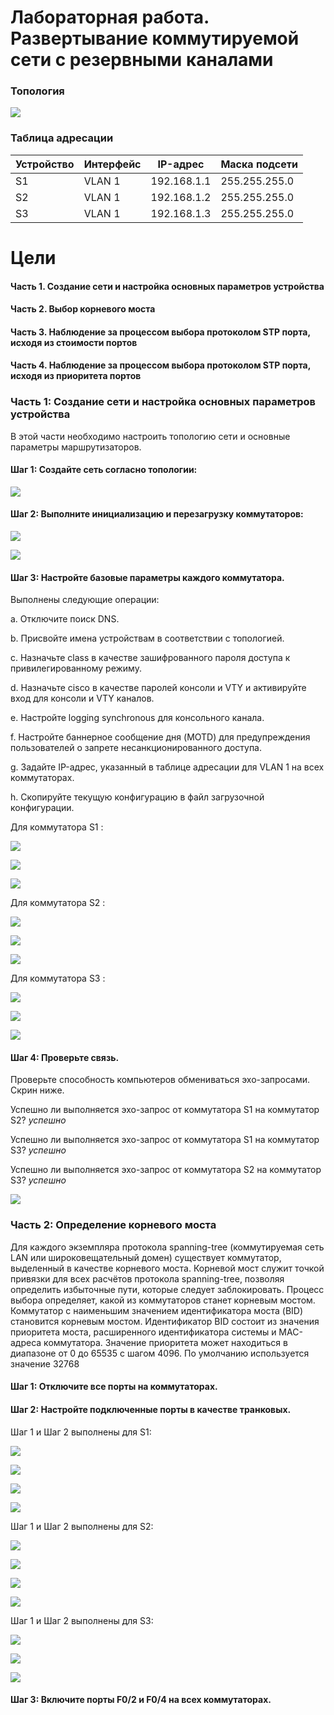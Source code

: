 # Лабораторная работа. Развертывание коммутируемой сети с резервными каналами

### 	Топология

![](https://github.com/AlexIridium/net_engineer_otus/blob/main/lab07/pic00.JPG)


### 	Таблица адресации

| Устройство | Интерфейс | IP-адрес | Маска подсети |
| --- | --- | --- | --- |
| S1 | VLAN 1 | 192.168.1.1 | 255.255.255.0 |
| S2 | VLAN 1 | 192.168.1.2 | 255.255.255.0 |
| S3 | VLAN 1 | 192.168.1.3 | 255.255.255.0 |

# 	Цели

#### Часть 1. Создание сети и настройка основных параметров устройства


#### Часть 2. Выбор корневого моста


#### Часть 3. Наблюдение за процессом выбора протоколом STP порта, исходя из стоимости портов


#### Часть 4. Наблюдение за процессом выбора протоколом STP порта, исходя из приоритета портов


### Часть 1:	Создание сети и настройка основных параметров устройства

В этой части необходимо настроить топологию сети и основные параметры маршрутизаторов.

#### Шаг 1:	Создайте сеть согласно топологии:

![](https://github.com/AlexIridium/net_engineer_otus/blob/main/lab07/pic01.JPG)


#### Шаг 2:	Выполните инициализацию и перезагрузку коммутаторов:


![](https://github.com/AlexIridium/net_engineer_otus/blob/main/lab07/pic02.JPG)


![](https://github.com/AlexIridium/net_engineer_otus/blob/main/lab07/pic03.JPG)


#### Шаг 3:	Настройте базовые параметры каждого коммутатора.

Выполнены следующие операции:

a.	Отключите поиск DNS.

b.	Присвойте имена устройствам в соответствии с топологией.

c.	Назначьте class в качестве зашифрованного пароля доступа к привилегированному режиму.

d.	Назначьте cisco в качестве паролей консоли и VTY и активируйте вход для консоли и VTY каналов.

e.	Настройте logging synchronous для консольного канала.

f.	Настройте баннерное сообщение дня (MOTD) для предупреждения пользователей о запрете несанкционированного доступа.

g.	Задайте IP-адрес, указанный в таблице адресации для VLAN 1 на всех коммутаторах.

h.	Скопируйте текущую конфигурацию в файл загрузочной конфигурации.

Для коммутатора S1 :

![](https://github.com/AlexIridium/net_engineer_otus/blob/main/lab07/pic04.JPG)


![](https://github.com/AlexIridium/net_engineer_otus/blob/main/lab07/pic05.JPG)


![](https://github.com/AlexIridium/net_engineer_otus/blob/main/lab07/pic06.JPG)


Для коммутатора S2 :

![](https://github.com/AlexIridium/net_engineer_otus/blob/main/lab07/pic07.JPG)


![](https://github.com/AlexIridium/net_engineer_otus/blob/main/lab07/pic08.JPG)


![](https://github.com/AlexIridium/net_engineer_otus/blob/main/lab07/pic09.JPG)


Для коммутатора S3 :

![](https://github.com/AlexIridium/net_engineer_otus/blob/main/lab07/pic10.JPG)


![](https://github.com/AlexIridium/net_engineer_otus/blob/main/lab07/pic11.JPG)


![](https://github.com/AlexIridium/net_engineer_otus/blob/main/lab07/pic12.JPG)



#### Шаг 4:	Проверьте связь.

Проверьте способность компьютеров обмениваться эхо-запросами. Скрин ниже.

Успешно ли выполняется эхо-запрос от коммутатора S1 на коммутатор S2?	*успешно*

Успешно ли выполняется эхо-запрос от коммутатора S1 на коммутатор S3?	*успешно*

Успешно ли выполняется эхо-запрос от коммутатора S2 на коммутатор S3?	*успешно*


![](https://github.com/AlexIridium/net_engineer_otus/blob/main/lab07/pic13.JPG)


### Часть 2:	Определение корневого моста

Для каждого экземпляра протокола spanning-tree (коммутируемая сеть LAN или широковещательный домен) существует коммутатор, выделенный в качестве корневого моста. Корневой мост служит точкой привязки для всех расчётов протокола spanning-tree, позволяя определить избыточные пути, которые следует заблокировать.
Процесс выбора определяет, какой из коммутаторов станет корневым мостом. Коммутатор с наименьшим значением идентификатора моста (BID) становится корневым мостом. Идентификатор BID состоит из значения приоритета моста, расширенного идентификатора системы и MAC-адреса коммутатора. Значение приоритета может находиться в диапазоне от 0 до 65535 с шагом 4096. По умолчанию используется значение 32768

#### Шаг 1:	Отключите все порты на коммутаторах.

#### Шаг 2:	Настройте подключенные порты в качестве транковых.

Шаг 1 и Шаг 2 выполнены для S1:


![](https://github.com/AlexIridium/net_engineer_otus/blob/main/lab07/pic14.JPG)

![](https://github.com/AlexIridium/net_engineer_otus/blob/main/lab07/pic15.JPG)

![](https://github.com/AlexIridium/net_engineer_otus/blob/main/lab07/pic16.JPG)

![](https://github.com/AlexIridium/net_engineer_otus/blob/main/lab07/pic17.JPG)


Шаг 1 и Шаг 2 выполнены для S2:

![](https://github.com/AlexIridium/net_engineer_otus/blob/main/lab07/pic18.JPG)


![](https://github.com/AlexIridium/net_engineer_otus/blob/main/lab07/pic19.JPG)


![](https://github.com/AlexIridium/net_engineer_otus/blob/main/lab07/pic20.JPG)


![](https://github.com/AlexIridium/net_engineer_otus/blob/main/lab07/pic21.JPG)



Шаг 1 и Шаг 2 выполнены для S3:


![](https://github.com/AlexIridium/net_engineer_otus/blob/main/lab07/pic22.JPG)


![](https://github.com/AlexIridium/net_engineer_otus/blob/main/lab07/pic23.JPG)


![](https://github.com/AlexIridium/net_engineer_otus/blob/main/lab07/pic24.JPG)



#### Шаг 3:	Включите порты F0/2 и F0/4 на всех коммутаторах.



